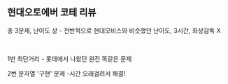 ## 현대오토에버 코테 리뷰

총 3문제, 난이도 상 - 전반적으로 현대모비스와 비슷했던 난이도, 3시간, 화상감독 X

​    

1번 최단거리 - 롯데에서 나왔던 완전 똑같은 문제 

2번 문자열 '구현' 문제 -시간 오래걸려서 해결!

​    